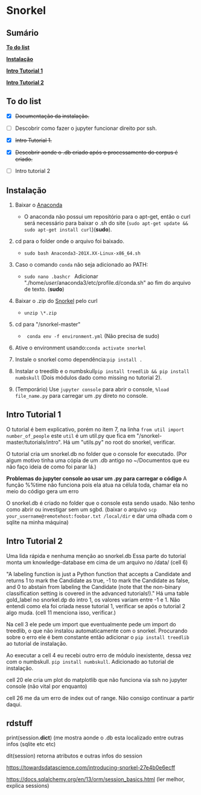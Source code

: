 # Snorkel

## Sumário

[**To do list**](https://github.com/zirondi/snorkel/blob/master/README.md#to-do-list)

[**Instalação**](https://github.com/zirondi/snorkel/blob/master/README.md#instalação)

[**Intro Tutorial 1**](https://github.com/zirondi/snorkel/blob/master/README.md#intro-tutorial-1)

[**Intro Tutorial 2**](https://github.com/zirondi/snorkel/blob/master/README.md#intro-tutorial-2)

## To do list
- [x] ~~Documentação da instalação.~~
- [ ] Descobrir como fazer o jupyter funcionar direito por ssh.
- [x] ~~Intro Tutorial 1.~~
- [x] ~~Descobrir aonde o .db criado após o processamento do corpus é criado.~~
- [ ] Intro tutorial 2


## Instalação 
1. Baixar o [Anaconda](https://www.anaconda.com/distribution/)
    - O anaconda não possui um repositório para o apt-get, então o curl será necessário para baixar o .sh do site (```sudo apt-get update && sudo apt-get install curl```)(**sudo**).
  
2. cd para o folder onde o arquivo foi baixado.
    - ```sudo bash Anaconda3-201X.XX-Linux-x86_64.sh```

3. Caso o comando ```conda``` não seja adicionado ao PATH:
    - ```sudo nano .bashcr ```
      Adicionar "./home/*user*/anaconda3/etc/profile.d/conda.sh" ao fim do arquivo de texto. (**sudo**)
      
4. Baixar o .zip do [Snorkel](https://github.com/HazyResearch/snorkel) pelo curl
	- ```unzip \*.zip```

5. cd para "/snorkel-master"
	- ``` conda env -f environment.yml``` (Não precisa de sudo)

6. Ative o environment usando:```conda activate snorkel```

7. Instale o snorkel como dependência:``` pip install . ```

8. Instalar o treedlib e o numbskull```pip install treedlib && pip install numbskull``` (Dois módulos dado como missing no tutorial 2). 

9. (Temporário) Use ```jupyter console``` para abrir o console, ```%load file_name.py``` para carregar um .py direto no console.

## Intro Tutorial 1
O tutorial é bem explicativo, porém no item 7, na linha ```from util import number_of_people``` este ```util``` é um util.py que fica em "/snorkel-master/tutorials/intro".
Há um "utils.py" no root do snorkel, verificar.

O tutorial cria um snorkel.db no folder que o console for executado. (Por algum motivo tinha uma cópia de um .db antigo no ~/Documentos que eu não faço ideia de como foi parar lá.)

**Problemas do jupyter console ao usar um .py para carregar o código**
	A função %%time não funciona pois ela atua na célula toda, chamar ela no meio do código gera um erro

O snorkel.db é criado no folder que o console esta sendo usado. Não tenho como abrir ou investigar sem um sgbd.
(baixar o arquivo ```scp your_username@remotehost:foobar.txt /local/dir``` e dar uma olhada com o sqlite na minha máquina)

## Intro Tutorial 2

Uma lida rápida e nenhuma menção ao snorkel.db
Essa parte do tutorial monta um knowledge-database em cima de um arquivo no /data/ (cell 6)

"A labeling function is just a Python function that accepts a Candidate and returns 1 to mark the Candidate as true, -1 to mark the Candidate as false, and 0 to abstain from labeling the Candidate (note that the non-binary classification setting is covered in the advanced tutorials!)." Há uma table gold_label no snorkel.dp do intro 1, os valores variam entre -1 e 1. Não entendi como ela foi criada nesse tutorial 1, verificar se após o tutorial 2 algo muda. (cell 11 menciona isso, verificar.)

Na cell 3 ele pede um import que eventualmente pede um import do treedlib, o que não instalou automaticamente com o snorkel. Procurando sobre o erro ele é bem constante então adicionar o ```pip install treedlib``` ao tutorial de instalação.

Ao executar a cell 4 eu recebi outro erro de módulo inexistente, dessa vez com o numbskull. ```pip install numbskull```. Adicionado ao tutorial de instalação.

cell 20 ele cria um plot do matplotlib que não funciona via ssh no jupyter console (não vital por enquanto)

cell 26 me da um erro de index out of range. Não consigo continuar a partir daqui.












## rdstuff

print(session.__dict__) (me mostra aonde o .db esta localizado entre outras infos (sqlite etc etc)

dit(session) retorna atributos e outras infos do session

https://towardsdatascience.com/introducing-snorkel-27e4b0e6ecff

https://docs.sqlalchemy.org/en/13/orm/session_basics.html (ler melhor, explica sessions)



